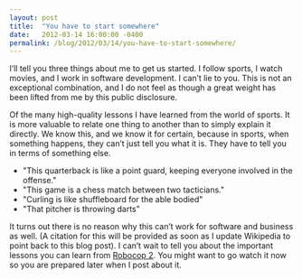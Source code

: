 ```yaml
---
layout: post
title:  "You have to start somewhere"
date:   2012-03-14 16:00:00 -0400
permalink: /blog/2012/03/14/you-have-to-start-somewhere/
---
```

I’ll tell you three things about me to get us started.  I follow sports, I watch movies, and I work in software development.
I can’t lie to you.  This is not an exceptional combination, and I do not feel as though a great weight has been lifted
from me by this public disclosure.

Of the many high-quality lessons I have learned from the world of sports.  It is more valuable to relate one thing
to another than to simply explain it directly.  We know this, and we know it for certain, because in sports,
when something happens, they can’t just tell you what it is.  They have to tell you in terms of something else.

* "This quarterback is like a point guard, keeping everyone involved in the offense."
* "This game is a chess match between two tacticians."
* "Curling is like shuffleboard for the able bodied"
* "That pitcher is throwing darts"

It turns out there is no reason why this can’t work for software and business as well.   (A citation for this will
be provided as soon as I update Wikipedia to point back to this blog post).  I can’t wait to tell you about the
important lessons you can learn from [Robocop 2][robocop2].  You might want to go watch it now so you are prepared
later when I post about it.

[robocop2]: http://www.imdb.com/title/tt0100502/